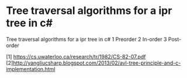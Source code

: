 Tree traversal algorithms for a ipr tree in c#
==============================================

Tree traversal algorithms for a ipr tree in c#
1 Preorder
2 In-order
3 Post-order

[1]
https://cs.uwaterloo.ca/research/tr/1982/CS-82-07.pdf
[2]http://yangliucsharp.blogspot.com/2013/02/avl-tree-principle-and-c-implementation.html
